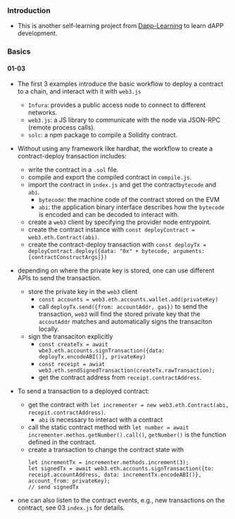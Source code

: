 ### Introduction

- This is another self-learning project from [Dapp-Learning](https://github.com/Dapp-Learning-DAO/Dapp-Learning/tree/main) to learn dAPP development.

### Basics

#### 01-03

- The first 3 examples introduce the basic workflow to deploy a contract to a chain, and interact with it with `web3.js`
  - `Infura`: provides a public access node to connect to different networks.
  - `web3.js`: a JS library to communicate with the node via JSON-RPC (remote process calls).
  - `solc`: a npm package to compile a Solidity contract.

- Without using any framework like hardhat, the workflow to create a contract-deploy transaction includes:
  - write the contract in a `.sol` file.
  - compile and export the compiled contract in `compile.js`.
  - import the contract in `index.js` and get the contract`bytecode` and `abi`.
    - `bytecode`: the machine code of the contract stored on the EVM
    - `abi`: the application binary interface describes how the `bytecode` is encoded and can be decoded to interact with.
  - create a `web3` client by specifying the provider node entrypoint.
  - create the contract instance with `const deployContract = web3.eth.Contract(abi)`.
  - create the contract-deploy transaction with `const deployTx = deployContract.deploy({data: "0x" + bytecode, arguments: [contractConstructArgs]})`

- depending on where the private key is stored, one can use different APIs to send the transaction.
    - store the private key in the `web3` client
        - `const accounts = web3.eth.accounts.wallet.add(privateKey)`
        - call `deployTx.send({from: accountAddr, gas})` to send the transaction, `web3` will find the stored private key that the `accoutAddr` matches and automatically signs the transaciton locally.
    - sign the transaciton explicitly
      - `const createTx = await wbe3.eth.accounts.signTransaction({data: deployTx.encodeABI()}, privateKey)`
      - `const receipt = awiat web3.eth.sendSignedTransaction(createTx.rawTransaction);`
      - get the contract address from `receipt.contractAddress`.
  
- To send a transaction to a deployed contract:
  - get the contract with `let incrementer = new web3.eth.Contract(abi, recepit.contractAddress)`.
    - `abi` is necessary to interact with a contract
  - call the static contract method with `let number = await incrementer.methos.getNumber().call()`, `getNumber()` is the function defined in the contract.
  - create a transaction to change the contract state with 
    ```Solidity
    let incrementTx = incrementer.methods.increment(3);
    let signedTx = await web3.eth.accounts.signTransaction({to: receipt.accountAddress, data: incrementTx.encodeABI()}, account_from: privateKey);
    // send signedTx
    ```
  
- one can also listen to the contract events, e.g., new transactions on the contract, see 03 `index.js` for details.
